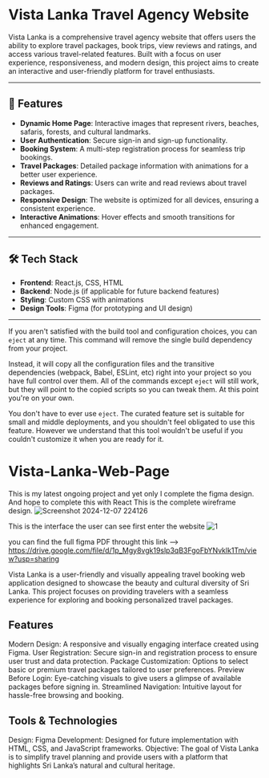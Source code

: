 
# Vista Lanka Travel Agency Website

Vista Lanka is a comprehensive travel agency website that offers users the ability to explore travel packages, book trips, view reviews and ratings, and access various travel-related features. Built with a focus on user experience, responsiveness, and modern design, this project aims to create an interactive and user-friendly platform for travel enthusiasts.

---

## 🚀 Features

- **Dynamic Home Page**: Interactive images that represent rivers, beaches, safaris, forests, and cultural landmarks.
- **User Authentication**: Secure sign-in and sign-up functionality.
- **Booking System**: A multi-step registration process for seamless trip bookings.
- **Travel Packages**: Detailed package information with animations for a better user experience.
- **Reviews and Ratings**: Users can write and read reviews about travel packages.
- **Responsive Design**: The website is optimized for all devices, ensuring a consistent experience.
- **Interactive Animations**: Hover effects and smooth transitions for enhanced engagement.

---

## 🛠️ Tech Stack

- **Frontend**: React.js, CSS, HTML
- **Backend**: Node.js (if applicable for future backend features)
- **Styling**: Custom CSS with animations
- **Design Tools**: Figma (for prototyping and UI design)

---

If you aren't satisfied with the build tool and configuration choices, you can `eject` at any time. This command will remove the single build dependency from your project.

Instead, it will copy all the configuration files and the transitive dependencies (webpack, Babel, ESLint, etc) right into your project so you have full control over them. All of the commands except `eject` will still work, but they will point to the copied scripts so you can tweak them. At this point you're on your own.

You don't have to ever use `eject`. The curated feature set is suitable for small and middle deployments, and you shouldn't feel obligated to use this feature. However we understand that this tool wouldn't be useful if you couldn't customize it when you are ready for it.


# Vista-Lanka-Web-Page
This is my latest ongoing project and yet only I complete the figma design. And hope to complete this with React
This is the complete wireframe design.
![Screenshot 2024-12-07 224126](https://github.com/user-attachments/assets/865f3f09-e5b9-4a4d-b5d2-ebbc7993d2f2)

This is the interface the user can see first enter the website
![1](https://github.com/user-attachments/assets/4d6dee07-9857-4225-8a44-546445f6fa5f) 

you can find the full figma PDF throught this link --> https://drive.google.com/file/d/1p_Mgy8vgk19slp3qB3FgoFbYNvklk1Tm/view?usp=sharing

Vista Lanka is a user-friendly and visually appealing travel booking web application designed to showcase the beauty and cultural diversity of Sri Lanka. 
This project focuses on providing travelers with a seamless experience for exploring and booking personalized travel packages.

## Features
Modern Design: A responsive and visually engaging interface created using Figma.
User Registration: Secure sign-in and registration process to ensure user trust and data protection.
Package Customization: Options to select basic or premium travel packages tailored to user preferences.
Preview Before Login: Eye-catching visuals to give users a glimpse of available packages before signing in.
Streamlined Navigation: Intuitive layout for hassle-free browsing and booking.

## Tools & Technologies
Design: Figma
Development: Designed for future implementation with HTML, CSS, and JavaScript frameworks.
Objective: The goal of Vista Lanka is to simplify travel planning and provide users with a platform that highlights Sri Lanka’s natural and cultural heritage.

